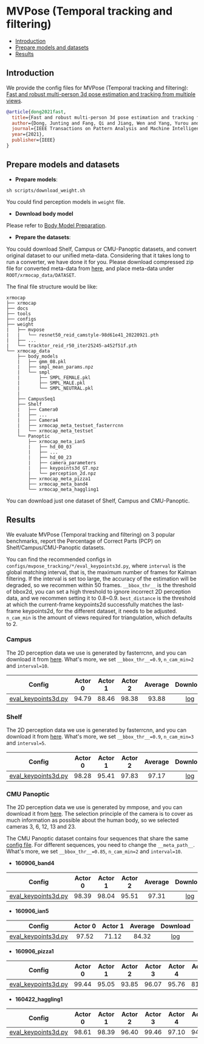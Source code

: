 # MVPose (Temporal tracking and filtering)

- [Introduction](#introduction)
- [Prepare models and datasets](#prepare-models-and-datasets)
- [Results](#results)

## Introduction

We provide the config files for MVPose (Temporal tracking and filtering): [Fast and robust multi-person 3d pose estimation and tracking from multiple views](https://zju3dv.github.io/mvpose/).

```BibTeX
@article{dong2021fast,
  title={Fast and robust multi-person 3d pose estimation and tracking from multiple views},
  author={Dong, Junting and Fang, Qi and Jiang, Wen and Yang, Yurou and Huang, Qixing and Bao, Hujun and Zhou, Xiaowei},
  journal={IEEE Transactions on Pattern Analysis and Machine Intelligence},
  year={2021},
  publisher={IEEE}
}
```

## Prepare models and datasets

- **Prepare models**:

```
sh scripts/download_weight.sh
```
You could find perception models in `weight` file.

- **Download body model**

Please refer to [Body Model Preparation](../../docs/en/getting_started.md#body-model-preparation-optional).

- **Prepare the datasets**:

You could download Shelf, Campus or CMU-Panoptic datasets, and convert original dataset to our unified meta-data. Considering that it takes long to run a converter, we have done it for you. Please download compressed zip file for converted meta-data from [here](../../docs/en/dataset_preparation.md), and place meta-data under `ROOT/xrmocap_data/DATASET`.

The final file structure would be like:

```text
xrmocap
├── xrmocap
├── docs
├── tools
├── configs
├── weight
|   ├── mvpose
|   |   └── resnet50_reid_camstyle-98d61e41_20220921.pth
|   ├── ...
|   └── tracktor_reid_r50_iter25245-a452f51f.pth
└── xrmocap_data
    ├── body_models
    |   ├── gmm_08.pkl
    |   ├── smpl_mean_params.npz
    |   └── smpl
    |       ├── SMPL_FEMALE.pkl
    |       ├── SMPL_MALE.pkl
    |       └── SMPL_NEUTRAL.pkl
    |
    ├── CampusSeq1
    ├── Shelf
    |   ├── Camera0
    |   ├── ...
    |   ├── Camera4
    |   ├── xrmocap_meta_testset_fasterrcnn
    |   └── xrmocap_meta_testset
    └── Panoptic
        ├── xrmocap_meta_ian5
        |   ├── hd_00_03
        |   ├── ...
        |   ├── hd_00_23
        |   ├── camera_parameters
        |   ├── keypoints3d_GT.npz
        |   └── perception_2d.npz
        ├── xrmocap_meta_pizza1
        ├── xrmocap_meta_band4
        └── xrmocap_meta_haggling1
```
You can download just one dataset of Shelf, Campus and CMU-Panoptic.

## Results

We evaluate MVPose (Temporal tracking and filtering) on 3 popular benchmarks, report the Percentage of Correct Parts (PCP) on Shelf/Campus/CMU-Panoptic datasets.

You can find the recommended configs in `configs/mvpose_tracking/*/eval_keypoints3d.py`, where `interval` is the global matching interval, that is, the maximum number of frames for Kalman filtering. If the interval is set too large, the accuracy of the estimation will be degraded, so we recommen within 50 frames. `__bbox_thr__` is the threshold of bbox2d, you can set a high threshold to ignore incorrect 2D perception data, and we recommen setting it to 0.8~0.9. `best_distance` is the threshold at which the current-frame keypoints2d successfully matches the last-frame keypoints2d, for the different dataset, it needs to be adjusted. `n_cam_min` is the amount of views required for triangulation, which defaults to 2.

### Campus

The 2D perception data we use is generated by fasterrcnn, and you can download it from [here](/docs/en/dataset_preparation.md#download-converted-meta-data). What's more, we set `__bbox_thr__=0.9`, `n_cam_min=2` and `interval=10`.

| Config | Actor 0 | Actor 1 | Actor 2 | Average | Download |
|:------:|:-------:|:--------:|:------:|:-------:|:--------:|
| [eval_keypoints3d.py](./campus_config/eval_keypoints3d.py) | 94.79 | 88.46 | 98.38 | 93.88 | [log](https://openxrlab-share.oss-cn-hongkong.aliyuncs.com/xrmocap/logs/MVPoseTracking/campus.zip) |


### Shelf

The 2D perception data we use is generated by fasterrcnn, and you can download it from [here](/docs/en/dataset_preparation.md#download-converted-meta-data). What's more, we set `__bbox_thr__=0.9`, `n_cam_min=3` and `interval=5`.

| Config | Actor 0 | Actor 1 | Actor 2 | Average | Download |
|:------:|:-------:|:--------:|:------:|:-------:|:--------:|
| [eval_keypoints3d.py](./shelf_config/eval_keypoints3d.py) | 98.28 | 95.41 | 97.83 | 97.17 | [log](https://openxrlab-share.oss-cn-hongkong.aliyuncs.com/xrmocap/logs/MVPoseTracking/shelf.zip) |


### CMU Panoptic

The 2D perception data we use is generated by mmpose, and you can download it from [here](/docs/en/dataset_preparation.md#download-converted-meta-data). The selection principle of the camera is to cover as much information as possible about the human body, so we selected cameras 3, 6, 12, 13 and 23.

The CMU Panoptic dataset contains four sequences that share the same [config file](panoptic_config/eval_keypoints3d.py). For different sequences, you need to change the `__meta_path__`. What's more, we set `__bbox_thr__=0.85`, `n_cam_min=2` and `interval=10`.

- **160906_band4**

| Config | Actor 0 | Actor 1 | Actor 2 | Average | Download |
|:-------:|:--------:|:--------:|:--------:|:--------:|:--------:|
| [eval_keypoints3d.py](./panoptic_config/eval_keypoints3d.py)  | 98.39 | 98.04 | 95.51 | 97.31 | [log](https://openxrlab-share.oss-cn-hongkong.aliyuncs.com/xrmocap/logs/MVPoseTracking/panoptic.zip) |

- **160906_ian5**

| Config | Actor 0 | Actor 1 | Average | Download |
|:-------:|:--------:|:--------:|:--------:|:--------:|
| [eval_keypoints3d.py](./panoptic_config/eval_keypoints3d.py) | 97.52 | 71.12 | 84.32 | [log](https://openxrlab-share.oss-cn-hongkong.aliyuncs.com/xrmocap/logs/MVPoseTracking/panoptic.zip) |

- **160906_pizza1**

| Config | Actor 0 | Actor 1 | Actor 2 | Actor 3 | Actor 4 | Actor 5 | Actor 6 | Average | Download |
|:-------:|:--------:|:--------:|:--------:|:--------:|:--------:|:--------:|:--------:|:--------:|:--------:|
| [eval_keypoints3d.py](./panoptic_config/eval_keypoints3d.py) | 99.44 | 95.05 | 93.85 | 96.07 | 95.76 | 81.96 | 97.15 | 94.18 | [log](https://openxrlab-share.oss-cn-hongkong.aliyuncs.com/xrmocap/logs/MVPoseTracking/panoptic.zip) |

- **160422_haggling1**

| Config | Actor 0 | Actor 1 | Actor 2 | Actor 3 | Actor 4 | Actor 5 | Actor 6 | Actor 7 | Actor 8 | Actor 9 | Actor 10 | Actor 11 | Actor 12 | Actor 13 | Actor 14 | Actor 15 | Actor 16 | Actor 17 | Average | Download |
|:-------:|:--------:|:--------:|:--------:|:--------:|:--------:|:-------:|:--------:|:--------:|:--------:|:--------:|:--------:|:-------:|:--------:|:--------:|:--------:|:--------:|:--------:|:--------:|:--------:|:--------:|
| [eval_keypoints3d.py](./panoptic_config/eval_keypoints3d.py) | 98.61 | 98.39 | 96.40 | 99.46 | 97.10 | 94.71 | 97.91 | 82.21 | 98.19 | 91.32 | 98.76 | 97.37 | 96.37 | 95.01 | 97.13 | 90.54 | 98.70 | 93.67 | 95.66 | [log](https://openxrlab-share.oss-cn-hongkong.aliyuncs.com/xrmocap/logs/MVPoseTracking/panoptic.zip) |
